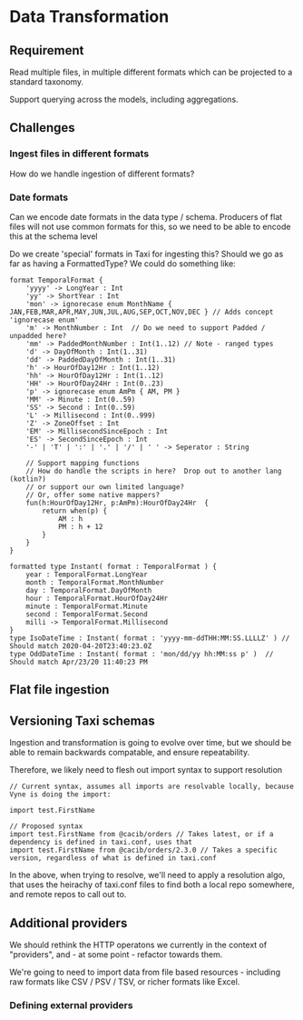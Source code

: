 # Data Transformation

## Requirement
Read multiple files, in multiple different formats which can be
projected to a standard taxonomy.

Support querying across the models, including aggregations.

## Challenges

### Ingest files in different formats
How do we handle ingestion of different formats?

### Date formats
Can we encode date formats in the data type / schema. Producers of flat files
will not use common formats for this, so we need to be able to encode this at the schema level

Do we create 'special' formats in Taxi for ingesting this?  Should we go as far as having a FormattedType?
We could do something like:

```
format TemporalFormat {
    'yyyy' -> LongYear : Int
    'yy' -> ShortYear : Int
    'mon' -> ignorecase enum MonthName { JAN,FEB,MAR,APR,MAY,JUN,JUL,AUG,SEP,OCT,NOV,DEC } // Adds concept 'ignorecase enum'
    'm' -> MonthNumber : Int  // Do we need to support Padded / unpadded here?
    'mm' -> PaddedMonthNumber : Int(1..12) // Note - ranged types
    'd' -> DayOfMonth : Int(1..31)
    'dd' -> PaddedDayOfMonth : Int(1..31)
    'h' -> HourOfDay12Hr : Int(1..12)
    'hh' -> HourOfDay12Hr : Int(1..12)
    'HH' -> HourOfDay24Hr : Int(0..23)
    'p' -> ignorecase enum AmPm { AM, PM }
    'MM' -> Minute : Int(0..59)
    'SS' -> Second : Int(0..59)
    'L' -> Millisecond : Int(0..999)
    'Z' -> ZoneOffset : Int
    'EM' -> MillisecondSinceEpoch : Int
    'ES' -> SecondSinceEpoch : Int
    '-' | 'T' | ':' | '.' | '/' | ' ' -> Seperator : String

    // Support mapping functions
    // How do handle the scripts in here?  Drop out to another lang (kotlin?)
    // or support our own limited language?
    // Or, offer some native mappers?
    fun(h:HourOfDay12Hr, p:AmPm):HourOfDay24Hr  {
        return when(p) {
            AM : h
            PM : h + 12 
        }
    } 
}

formatted type Instant( format : TemporalFormat ) {
    year : TemporalFormat.LongYear
    month : TemporalFormat.MonthNumber
    day : TemporalFormat.DayOfMonth
    hour : TemporalFormat.HourOfDay24Hr
    minute : TemporalFormat.Minute
    second : TemporalFormat.Second
    milli -> TemporalFormat.Millisecond
}
type IsoDateTime : Instant( format : 'yyyy-mm-ddTHH:MM:SS.LLLLZ' ) // Should match 2020-04-20T23:40:23.0Z
type OddDateTime : Instant( format : 'mon/dd/yy hh:MM:ss p' )  // Should match Apr/23/20 11:40:23 PM
```

## Flat file ingestion

## Versioning Taxi schemas
Ingestion and transformation is going to evolve over time, but we should be able to remain
backwards compatable, and ensure repeatability.

Therefore, we likely need to flesh out import syntax to support resolution

```
// Current syntax, assumes all imports are resolvable locally, because Vyne is doing the import:

import test.FirstName

// Proposed syntax
import test.FirstName from @cacib/orders // Takes latest, or if a dependency is defined in taxi.conf, uses that
import test.FirstName from @cacib/orders/2.3.0 // Takes a specific version, regardless of what is defined in taxi.conf
```

In the above, when trying to resolve, we'll need to apply a resolution algo, that uses the heirachy of taxi.conf
files to find both a local repo somewhere, and remote repos to call out to.

## Additional providers
We should rethink the HTTP operatons we currently in the context of "providers", and - at some point -
refactor towards them.

We're going to need to import data from file based resources - including raw formats like CSV / PSV / TSV, or
richer formats like Excel. 

### Defining external providers
